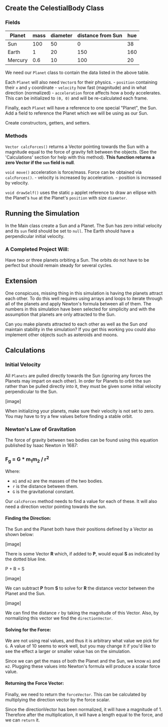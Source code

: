 ## Create the CelestialBody Class

### Fields

| Planet | mass | diameter | distance from Sun | hue |
| --- | --- | --- | --- | --- |
| Sun | 100 | 50 | 0 | 38 |
| Earth | 1 | 20 | 150 | 160 |
| Mercury | 0.6 | 10 | 100 | 20 |

We need our `Planet` class to contain the data listed in the above table.

Each `Planet` will also need `Vector`s for their physics.
    - `position` containing their `x` and `y` coordinate
    - `velocity` how fast (magnitude) and in what direction (normalized)
    - `acceleration` force affects how a body accelerates. This can be initialized
    to `(0, 0)` and will be re-calculated each frame.

Finally, each `Planet` will have a reference to one special "Planet", the Sun.
Add a field to reference the Planet which we will be using as our Sun.

Create constructors, getters, and setters.

### Methods

`Vector calcForces()` returns a Vector pointing towards the Sun with a magnitude
equal to the force of gravity felt between the objects. (See the 'Calculations'
 section for help with this method). **This function returns a zero Vector if the
 `sun` field is null**.

`void move()` acceleration is force/mass. Force can be obtained via `calcForces()`.
    - velocity is increased by acceleration.
    - position is increased by velocity.

`void drawSelf()` uses the static `p` applet reference to draw an ellipse
with the Planet's `hue` at the Planet's `position` with size `diameter`.

## Running the Simulation

In the Main class create a Sun and a Planet.
The Sun has zero initial velocity and its `sun` field should be set to `null`.
The Earth should have a perpendicular initial velocity.

### A Completed Project Will:

Have two or three planets orbiting a Sun. The orbits do not have to be perfect but
should remain steady for several cycles.


## Extension

One conspicuos, missing thing in this simulation is having the planets attract each other.
To do this well requires using arrays and loops to iterate through all of the planets and apply Newton's formula between all of them. The numbers in this simulation have been selected for simplicity and with the assumption that planets are only attracted to the Sun.

Can you make planets attracted to each other as well as the Sun *and* maintain stability in the simulation?
If you get this working you could also implement other objects such as asteroids and moons.

## Calculations

### Initial Velocity

All `Planets` are pulled directly towards the Sun (ignoring any forces the Planets
may impart on each other). In order for Planets to orbit the sun rather than be
pulled directly into it, they must be given some initial velocity perpendicular
to the Sun.

[image]

When initializing your planets, make sure their velocity is not set to zero.
You may have to try a few values before finding a stable orbit.

### Newton's Law of Gravitation

The force of gravity between two bodies can be found using this equation published
by Isaac Newton in 1687:

### F<sub>g</sub> = G * m<sub>1</sub>m<sub>2</sub> / r<sup>2</sup>

Where:

- `m1` and `m2` are the masses of the two bodies.
- `r` is the distance between them.
- `G` is the gravitational constant.

Our `calcForces` method needs to find a value for each of these. It will also need
a direction vector pointing towards the sun.

#### Finding the Direction:

The Sun and the Planet both have their positions defined by a Vector as shown below:

[image]

There is some Vector **R** which, if added to **P**, would equal **S** as indicated
by the dotted blue line.

P + R = S

[image]

We can subtract **P** from **S** to solve for **R** the distance vector between
the Planet and the Sun.

[image]

We can find the distance `r` by taking the magnitude of this Vector.
Also, by normalizing this vector we find the `directionVector`.

#### Solving for the Force:

We are not using real values, and thus it is arbitrary what value we pick for `G`.
A value of 10 seems to work well, but you may change it if you'd like to see the
effect a larger or smaller value has on the simulation.

Since we can get the mass of both the Planet and the Sun, we know `m1` and `m2`.
Plugging these values into Newton's formula will produce a scalar force value.

#### Returning the Force Vector:

Finally, we need to return the `forceVector`. This can be calculated by multiplying
the direction vector by the force scalar.

Since the directionVector has been normalized, it will have a magnitude of 1.
Therefore after the multiplication, it will have a length equal to the
force, and we can `return` it.

